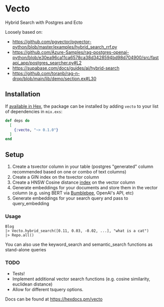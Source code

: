 # Vecto

Hybrid Search with Postgres and Ecto

Loosely based on:
- https://github.com/pgvector/pgvector-python/blob/master/examples/hybrid_search_rrf.py
- https://github.com/Azure-Samples/rag-postgres-openai-python/blob/e30ea96ca11ca6578ca38d3428594bd98d704900/src/fastapi_app/postgres_searcher.py#L2
- https://supabase.com/docs/guides/ai/hybrid-search
- https://github.com/toranb/rag-n-drop/blob/main/lib/demo/section.ex#L30

## Installation

If [available in Hex](https://hex.pm/docs/publish), the package can be installed
by adding `vecto` to your list of dependencies in `mix.exs`:

```elixir
def deps do
  [
    {:vecto, "~> 0.1.0"}
  ]
end
```

## Setup

1. Create a tsvector column in your table (postgres "generated" column recommended based on one or combo of text columns)
2. Create a GIN index on the tsvector column
3. Create a HNSW Cosine distance [index](https://github.com/pgvector/pgvector?tab=readme-ov-file#hnsw) on the vector column
4. Generate embeddings for your documents and store them in the vector column (e.g. using BERT via [Bumblebee](https://github.com/elixir-nx/bumblebee), OpenAI's API, etc)
4. Generate embeddings for your search query and pass to query_embedding

### Usage

```
Blog
|> Vecto.hybrid_search([0.11, 0.03, -0.02, ...], "what is a cat")
|> Repo.all()
```

You can also use the keyword_search and semantic_search functions as stand-alone queries

### TODO

- Tests!
- Implement additional vector search functions (e.g. cosine similarity, euclidean distance)
- Allow for different tsquery options.

Docs can be found at <https://hexdocs.pm/vecto>

